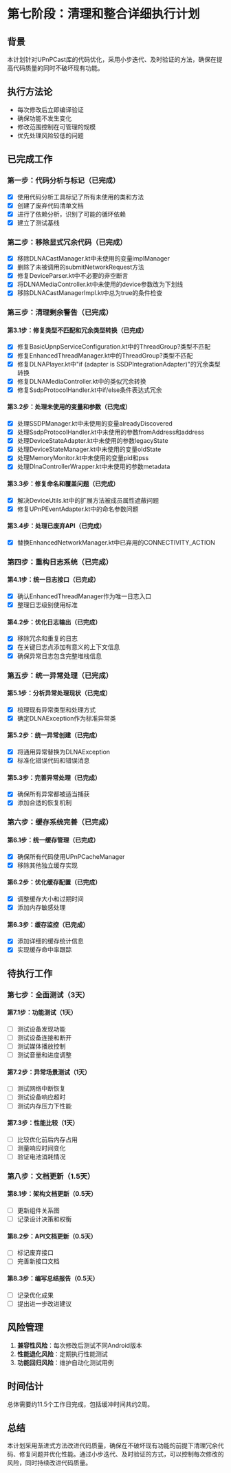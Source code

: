 # 第七阶段：清理和整合详细执行计划

## 背景

本计划针对UPnPCast库的代码优化，采用小步迭代、及时验证的方法，确保在提高代码质量的同时不破坏现有功能。

## 执行方法论

- 每次修改后立即编译验证
- 确保功能不发生变化
- 修改范围控制在可管理的规模
- 优先处理风险较低的问题

## 已完成工作

### 第一步：代码分析与标记（已完成）

- [x] 使用代码分析工具标记了所有未使用的类和方法
- [x] 创建了废弃代码清单文档
- [x] 进行了依赖分析，识别了可能的循环依赖
- [x] 建立了测试基线

### 第二步：移除显式冗余代码（已完成）

- [x] 移除DLNACastManager.kt中未使用的变量implManager
- [x] 删除了未被调用的submitNetworkRequest方法
- [x] 修复DeviceParser.kt中不必要的非空断言
- [x] 将DLNAMediaController.kt中未使用的device参数改为下划线
- [x] 移除DLNACastManagerImpl.kt中总为true的条件检查

### 第三步：清理剩余警告（已完成）

#### 第3.1步：修复类型不匹配和冗余类型转换（已完成）
- [x] 修复BasicUpnpServiceConfiguration.kt中的ThreadGroup?类型不匹配
- [x] 修复EnhancedThreadManager.kt中的ThreadGroup?类型不匹配
- [x] 修复DLNAPlayer.kt中"if (adapter is SSDPIntegrationAdapter)"的冗余类型转换
- [x] 修复DLNAMediaController.kt中的类似冗余转换
- [x] 修复SsdpProtocolHandler.kt中if/else条件表达式冗余

#### 第3.2步：处理未使用的变量和参数（已完成）
- [x] 处理SSDPManager.kt中未使用的变量alreadyDiscovered
- [x] 处理SsdpProtocolHandler.kt中未使用的参数fromAddress和address
- [x] 处理DeviceStateAdapter.kt中未使用的参数legacyState
- [x] 处理DeviceStateManager.kt中未使用的变量oldState
- [x] 处理MemoryMonitor.kt中未使用的变量pid和pss
- [x] 处理DlnaControllerWrapper.kt中未使用的参数metadata

#### 第3.3步：修复命名和覆盖问题（已完成）
- [x] 解决DeviceUtils.kt中的扩展方法被成员属性遮蔽问题
- [x] 修复UPnPEventAdapter.kt中的命名参数问题

#### 第3.4步：处理已废弃API（已完成）
- [x] 替换EnhancedNetworkManager.kt中已弃用的CONNECTIVITY_ACTION

### 第四步：重构日志系统（已完成）

#### 第4.1步：统一日志接口（已完成）
- [x] 确认EnhancedThreadManager作为唯一日志入口
- [x] 整理日志级别使用标准

#### 第4.2步：优化日志输出（已完成）
- [x] 移除冗余和重复的日志
- [x] 在关键日志点添加有意义的上下文信息
- [x] 确保异常日志包含完整堆栈信息

### 第五步：统一异常处理（已完成）

#### 第5.1步：分析异常处理现状（已完成）
- [x] 梳理现有异常类型和处理方式
- [x] 确定DLNAException作为标准异常类

#### 第5.2步：统一异常创建（已完成）
- [x] 将通用异常替换为DLNAException
- [x] 标准化错误代码和错误消息

#### 第5.3步：完善异常处理（已完成）
- [x] 确保所有异常都被适当捕获
- [x] 添加合适的恢复机制

### 第六步：缓存系统完善（已完成）

#### 第6.1步：统一缓存管理（已完成）
- [x] 确保所有代码使用UPnPCacheManager
- [x] 移除其他独立缓存实现

#### 第6.2步：优化缓存配置（已完成）
- [x] 调整缓存大小和过期时间
- [x] 添加内存敏感处理

#### 第6.3步：缓存监控（已完成）
- [x] 添加详细的缓存统计信息
- [x] 实现缓存命中率跟踪

## 待执行工作

### 第七步：全面测试（3天）

#### 第7.1步：功能测试（1天）
- [ ] 测试设备发现功能
- [ ] 测试设备连接和断开
- [ ] 测试媒体播放控制
- [ ] 测试音量和进度调整

#### 第7.2步：异常场景测试（1天）
- [ ] 测试网络中断恢复
- [ ] 测试设备响应超时
- [ ] 测试内存压力下性能

#### 第7.3步：性能比较（1天）
- [ ] 比较优化前后内存占用
- [ ] 测量响应时间变化
- [ ] 验证电池消耗情况

### 第八步：文档更新（1.5天）

#### 第8.1步：架构文档更新（0.5天）
- [ ] 更新组件关系图
- [ ] 记录设计决策和权衡

#### 第8.2步：API文档更新（0.5天）
- [ ] 标记废弃接口
- [ ] 完善新接口文档

#### 第8.3步：编写总结报告（0.5天）
- [ ] 记录优化成果
- [ ] 提出进一步改进建议

## 风险管理

1. **兼容性风险**：每次修改后测试不同Android版本
2. **性能退化风险**：定期执行性能测试
3. **功能回归风险**：维护自动化测试用例

## 时间估计

总体需要约11.5个工作日完成，包括缓冲时间共约2周。

## 总结

本计划采用渐进式方法改进代码质量，确保在不破坏现有功能的前提下清理冗余代码、修复问题并优化性能。通过小步迭代、及时验证的方式，可以控制每次修改的风险，同时持续改进代码质量。 